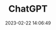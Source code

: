 ---
title: ChatGPT
date: 2023-02-22 14:06:49
type: "chatgpt"
top_img: /img/index.jpg
comments: true
---